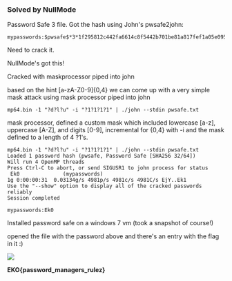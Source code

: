 ### Solved by NullMode

Password Safe 3 file. Got the hash using John's pwsafe2john:

```
mypasswords:$pwsafe$*3*1f295812c442fa6614c8f5442b701be81a817fef1a05e095a420666eabc37e9b*2048*a482b17009d206b7fa3495b40e4113a296efc23bd92b68905929277bdae4a246
```

Need to crack it. 

NullMode's got this!

Cracked with maskprocessor piped into john

based on the hint [a-zA-Z0-9]{0,4} we can come up with a very simple mask attack using mask processor piped into john

```
mp64.bin -1 "?d?l?u" -i "?1?1?1?1" | ./john --stdin pwsafe.txt
```

mask processor, defined a custom mask which included lowercase [a-z], uppercase [A-Z], and digits [0-9], incremental for {0,4} with -i and the mask defined to a length of 4 ?1's.

```
mp64.bin -1 "?d?l?u" -i "?1?1?1?1" | ./john --stdin pwsafe.txt
Loaded 1 password hash (pwsafe, Password Safe [SHA256 32/64])
Will run 4 OpenMP threads
Press Ctrl-C to abort, or send SIGUSR1 to john process for status
 Ek0              (mypasswords)
1g 0:00:00:31  0.03134g/s 4981p/s 4981c/s 4981C/s EjY..Ek1
Use the "--show" option to display all of the cracked passwords reliably
Session completed

mypasswords:Ek0
```

Installed password safe on a windows 7 vm (took a snapshot of course!)

opened the file with the password above and there's an entry with the flag in it :)

![](/images/2015/ekoparty/passwordmanager/flag.png)

**EKO{password_managers_rulez}**

